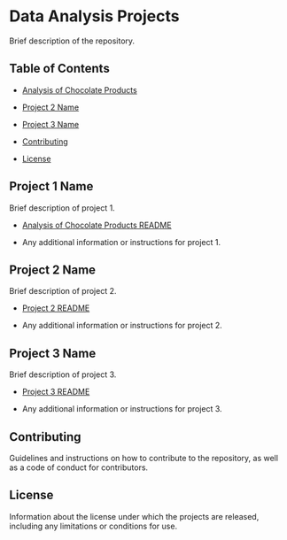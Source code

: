 # Data Analysis Projects

Brief description of the repository.

## Table of Contents

- [Analysis of Chocolate Products](https://github.com/wamburaerick/data_analysis_projects/blob/main/Analysis%20of%20Sales%20Data.ipynb)

- [Project 2 Name](#project-2-name)

- [Project 3 Name](#project-3-name)

- [Contributing](#contributing)

- [License](#license)

## Project 1 Name

Brief description of project 1.

- [Analysis of Chocolate Products README](https://github.com/wamburaerick/data_analysis_projects/blob/main/README.txt)

- Any additional information or instructions for project 1.

## Project 2 Name

Brief description of project 2.

- [Project 2 README](./project-2/README.md)

- Any additional information or instructions for project 2.

## Project 3 Name

Brief description of project 3.

- [Project 3 README](./project-3/README.md)

- Any additional information or instructions for project 3.

## Contributing

Guidelines and instructions on how to contribute to the repository, as well as a code of conduct for contributors.

## License

Information about the license under which the projects are released, including any limitations or conditions for use.






